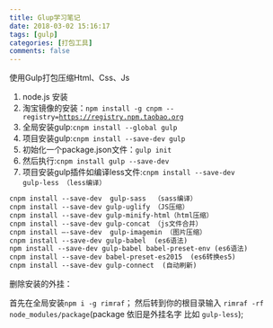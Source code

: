 ```yaml
---
title: Glup学习笔记
date: 2018-03-02 15:16:17
tags: [gulp] 
categories: [打包工具]
comments: false
---
```


使用Gulp打包压缩Html、Css、Js
<!--more-->
1. node.js 安装
2. 淘宝镜像的安装：<code>npm install -g cnpm --registry=https://registry.npm.taobao.org</code>
3. 全局安装gulp:<code>cnpm install --global gulp</code>
4. 项目安装gulp:<code>cnpm install --save-dev gulp</code>
5. 初始化一个package.json文件：<code>gulp init</code>
6. 然后执行:<code>cnpm install gulp --save-dev</code>
7. 项目安装gulp插件如编译less文件:<code>cnpm install --save-dev  gulp-less （less编译）</code>
``` html
cnpm install --save-dev  gulp-sass	（sass编译）
cnpm install --save-dev gulp-uglify （JS压缩）
cnpm install --save-dev gulp-minify-html（html压缩）
cnpm install --save-dev gulp-concat （js文件合并）
cnpm install –-save-dev  gulp-imagemin （图片压缩）
cnpm install --save-dev gulp-babel  (es6语法)
npm install --save-dev gulp-babel babel-preset-env (es6语法)
cnpm install --save-dev babel-preset-es2015  (es6转换es5)
cnpm install --save-dev gulp-connect  (自动刷新)

```

删除安装的外挂：

首先在全局安装<code>npm i -g rimraf</code>； 
然后转到你的根目录输入  <code>rimraf -rf node_modules/package</code>(package 依旧是外挂名字  比如  <code>gulp-less</code>);